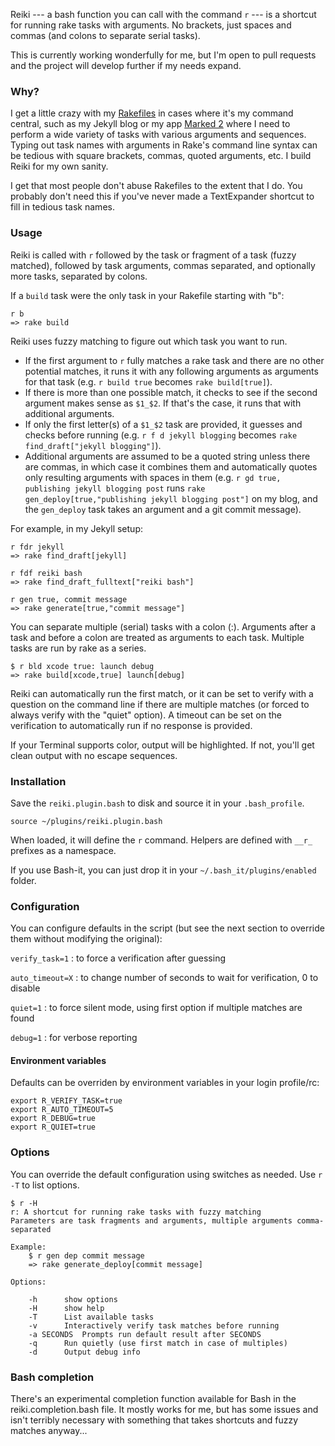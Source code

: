 Reiki --- a bash function you can call with the command `r` --- is a shortcut for running rake tasks with arguments. No brackets, just spaces and commas (and colons to separate serial tasks). 

This is currently working wonderfully for me, but I'm open to pull requests and the project will develop further if my needs expand.

### Why?

I get a little crazy with my [Rakefiles](http://www.ruby-doc.org/core-1.9.3/doc/rake/rakefile_rdoc.html) in cases where it's my command central, such as my Jekyll blog or my app [Marked 2](http://marked2app.com) where I need to perform a wide variety of tasks with various arguments and sequences. Typing out task names with arguments in Rake's command line syntax can be tedious with square brackets, commas, quoted arguments, etc. I build Reiki for my own sanity.

I get that most people don't abuse Rakefiles to the extent that I do. You probably don't need this if you've never made a TextExpander shortcut to fill in tedious task names.

### Usage

Reiki is called with `r` followed by the task or fragment of a task (fuzzy matched), followed by task arguments, commas separated, and optionally more tasks, separated by colons.

If a `build` task were the only task in your Rakefile starting with "b":

    r b
    => rake build

Reiki uses fuzzy matching to figure out which task you want to run.

- If the first argument to `r` fully matches a rake task and there are no other potential matches, it runs it with any following arguments as arguments for that task (e.g. `r build true` becomes `rake build[true]`). 
- If there is more than one possible match, it checks to see if the second argument makes sense as `$1_$2`. If that's the case, it runs that with additional arguments. 
- If only the first letter(s) of a `$1_$2` task are provided, it guesses and checks before running (e.g. `r f d jekyll blogging` becomes `rake find_draft["jekyll blogging"]`).
- Additional arguments are assumed to be a quoted string unless there are commas, in which case it combines them and automatically quotes only resulting arguments with spaces in them (e.g. `r gd true, publishing jekyll blogging post` runs `rake gen_deploy[true,"publishing jekyll blogging post"]` on my blog, and the `gen_deploy` task takes an argument and a git commit message).

For example, in my Jekyll setup:

    r fdr jekyll
    => rake find_draft[jekyll]

    r fdf reiki bash
    => rake find_draft_fulltext["reiki bash"]

    r gen true, commit message
    => rake generate[true,"commit message"]

You can separate multiple (serial) tasks with a colon (:). Arguments after a task and before a colon are treated as arguments to each task. Multiple tasks are run by rake as a series.

    $ r bld xcode true: launch debug
    => rake build[xcode,true] launch[debug]

Reiki can automatically run the first match, or it can be set to verify with a question on the command line if there are multiple matches (or forced to always verify with the "quiet" option). A timeout can be set on the verification to automatically run if no response is provided.

If your Terminal supports color, output will be highlighted. If not, you'll get clean output with no escape sequences.

### Installation

Save the `reiki.plugin.bash` to disk and source it in your `.bash_profile`. 

    source ~/plugins/reiki.plugin.bash

When loaded, it will define the `r` command. Helpers are defined with `__r_` prefixes as a namespace.

If you use Bash-it, you can just drop it in your `~/.bash_it/plugins/enabled` folder.

### Configuration

You can configure defaults in the script (but see the next section to override them without modifying the original):

`verify_task=1` 
: to force a verification after guessing

`auto_timeout=X` 
: to change number of seconds to wait for verification, 0 to disable

`quiet=1` 
: to force silent mode, using first option if multiple matches are found

`debug=1` 
: for verbose reporting

#### Environment variables

Defaults can be overriden by environment variables in your login profile/rc:

	export R_VERIFY_TASK=true
	export R_AUTO_TIMEOUT=5
	export R_DEBUG=true
	export R_QUIET=true


### Options

You can override the default configuration using switches as needed. Use `r -T` to list options.

    $ r -H
    r: A shortcut for running rake tasks with fuzzy matching
    Parameters are task fragments and arguments, multiple arguments comma-separated

    Example:
        $ r gen dep commit message
        => rake generate_deploy[commit message]

    Options:

        -h      show options
        -H      show help
        -T      List available tasks
        -v      Interactively verify task matches before running
        -a SECONDS  Prompts run default result after SECONDS
        -q      Run quietly (use first match in case of multiples)
        -d      Output debug info

### Bash completion

There's an experimental completion function available for Bash in the reiki.completion.bash file. It mostly works for me, but has some issues and isn't terribly necessary with something that takes shortcuts and fuzzy matches anyway...

